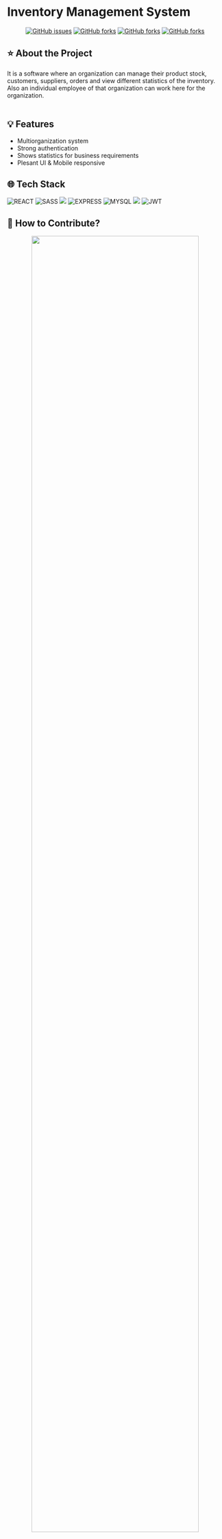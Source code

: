 <h1> Inventory Management System </h1>

<div align="center">

<a href="">[![GitHub issues](https://img.shields.io/github/issues/Rajdip789/Inventory-management-system)](https://github.com/Rajdip789/Inventory-management-system/issues)
<a href="">[![GitHub forks](https://img.shields.io/github/forks/Rajdip789/Inventory-management-system)](https://github.com/Rajdip789/Inventory-management-system/network)
<a href="">[![GitHub forks](https://img.shields.io/github/stars/Rajdip789/Inventory-management-system)](https://github.com/Rajdip789/Inventory-management-system/stargazers)
<a href="">[![GitHub forks](https://img.shields.io/github/license/Rajdip789/Inventory-management-system)](https://github.com/Rajdip789/Inventory-management-system)

</div>

<h2> ⭐ About the Project </h2>
It is a software where an organization can manage their product stock, customers, suppliers, orders and view different statistics of the inventory. Also an individual employee of that organization can work here for the organization.
<br></br>

<h2> 💡 Features </h2>

- Multiorganization system
- Strong authentication
- Shows statistics for business requirements  
- Plesant UI & Mobile responsive

<h2> 🌐 Tech Stack </h2>

<div align="left">
  
![REACT](https://img.shields.io/badge/React-20232A?style=for-the-badge&logo=react&logoColor=61DAFB)
![SASS](https://img.shields.io/badge/Sass-CC6699?style=for-the-badge&logo=sass&logoColor=white)
![](https://img.shields.io/badge/Node.js-339933?style=for-the-badge&logo=nodedotjs&logoColor=white)
![EXPRESS](https://img.shields.io/badge/Express.js-000000?style=for-the-badge&logo=express&logoColor=white)
![MYSQL](https://img.shields.io/badge/MySQL-005C84?style=for-the-badge&logo=mysql&logoColor=white)
![](https://img.shields.io/badge/Xampp-F37623?style=for-the-badge&logo=xampp&logoColor=white)
![JWT](https://img.shields.io/badge/JWT-000000?style=for-the-badge&logo=JSON%20web%20tokens&logoColor=white)
  
</div>

<h2>📝 How to Contribute? </h2>

<p align="center" width="100%">
    <img width="88%" src="" alter="Landing Page">
</p>
If you want to contribute to the project, you can follow the steps given below:

1. Star this repository.

2. Fork this repository by clicking on the grey "Fork" button on the top right corner of this page.

3. Clone the forked repository. Go to your GitHub account, open the forked repository, click on the code button and then click the copy to clipboard icon.Open a terminal and run the following command:

```bash
git clone "url you just copied"
```

where "url you just copied" (without the quotation marks) is the url to this repository (your fork of this project).

4. Change the repository directory

```bash
cd
```

5. Create a branch

```bash
git switch -c your-new-branch-name
```

6. Make all the necessary changes to the project and follow the given commands.

```bash
git status
```

```bash
git add .
```

```bash
git commit -m "Add a message"
```

7. Push the changes to github.

```bash
git push origin -u your-branch-name
```

8. Open a Pull request. If you go to your repository on GitHub, you'll see a "Compare & pull request" button. Click on that button. Then, click on "Create pull request" button.

9. Your changes will be reviewed and merged into the main branch if they seem correct.

## Contributors

<a href="https://github.com/Rajdip789/Inventory-management-system/graphs/contributors">
  <img src="https://contrib.rocks/image?repo=Rajdip789/Inventory-management-system" />
</a>


<h2 align="center"> Thank you 😊 </h2>
